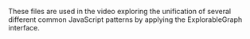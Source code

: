 These files are used in the video exploring the unification of several different common JavaScript patterns by applying the ExplorableGraph interface.
